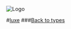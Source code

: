 
![Logo](http://underscorediscovery.com/sven/images/logo.png)

#[luxe](../index.html)
###[Back to types](types.html)